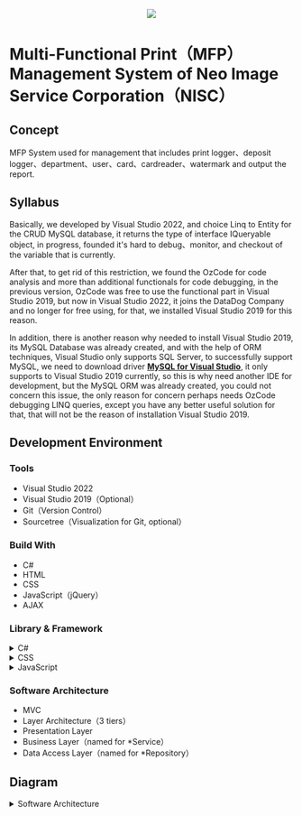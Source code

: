 <p align="center">
  <img src="https://user-images.githubusercontent.com/41913354/236693432-3cf9e469-3c25-4630-a1a2-a9ac6057d57e.png" />
</p>

# Multi-Functional Print（MFP） Management System of Neo Image Service Corporation（NISC）
## Concept

MFP System used for management that includes print logger、deposit logger、department、user、card、cardreader、watermark and output the report.

## Syllabus

Basically, we developed by Visual Studio 2022, and choice Linq to Entity for the CRUD MySQL database, it returns the type of interface IQueryable object, in progress, founded it's hard to debug、monitor, and checkout of the variable that is currently.

After that, to get rid of this restriction, we found the OzCode for code analysis and more than additional functionals for code debugging, in the previous version, OzCode was free to use the functional part in Visual Studio 2019, but now in Visual Studio 2022, it joins the DataDog Company and no longer for free using, for that, we installed Visual Studio 2019 for this reason.

In addition, there is another reason why needed to install Visual Studio 2019, its MySQL Database was already created, and with the help of ORM techniques, Visual Studio only supports SQL Server, to successfully support MySQL, we need to download driver [**MySQL for Visual Studio**][1], it only supports to Visual Studio 2019 currently, so this is why need another IDE for development, but the MySQL ORM was already created, you could not concern this issue, the only reason for concern perhaps needs OzCode debugging LINQ queries, except you have any better useful solution for that, that will not be the reason of installation Visual Studio 2019.

## Development Environment

### Tools

- Visual Studio 2022
- Visual Studio 2019（Optional）
- Git（Version Control）
- Sourcetree（Visualization for Git, optional）

### Build With

- C#
- HTML
- CSS
- JavaScript（jQuery）
- AJAX

### Library & Framework

<details>
  <summary>C#</summary>
  
   - ASP.NET MVC
   - Entity Framework v6.4.4 
   - AutoMapper v10.1.1（latest for current EF） 
   - EntityFramework.DynamicLinq v1.3.2 
   - MySal.Data v8.0.32.1 
   - MySql.Data.EntityFramework v8.0.32 
</details>

<details>
  <summary>CSS</summary>
  
  - Bootstrap v5.2
  - Animate.css v4.1.1（Optional）
</details>

<details>
  <summary>JavaScript</summary>
  
  - jQuery v3.4.1
  - jQuery DataTables v1.13.4
  - jQuery DataRangePicker v3.0.5
  - SweetAlert2 v11.7.3
  - Font Awesome v6.4.0
</details>

### Software Architecture

- MVC
- Layer Architecture（3 tiers）
- Presentation Layer
- Business Layer（named for \*Service）
- Data Access Layer（named for \*Repository）

## Diagram

<details>
  <summary>Software Architecture</summary>
  
   ![Software Architecture Diagram](NISC_MFP_MVC_Architecture.svg)
</details>

[1]: https://downloads.mysql.com/archives/visualstudio/

